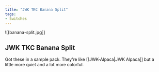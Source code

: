 ```yaml
---
title: "JWK TKC Banana Split"
tags:
- Switches
---
```


![[banana-split.jpg]]

## JWK TKC Banana Split

Got these in a sample pack. They're like [[JWK-Alpaca|JWK Alpaca]] but a little more quiet and a lot more colorful.
